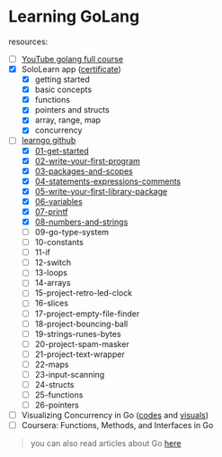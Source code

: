 # Learning GoLang

resources:

- [ ] [YouTube golang full course](https://www.youtube.com/watch?v=yyUHQIec83I&t=1528s)
- [x] SoloLearn app ([certificate](https://www.sololearn.com/Certificate/CT-C8VXYZWC/png))
    - [x] getting started
    - [x] basic concepts
    - [x] functions
    - [x] pointers and structs
    - [x] array, range, map
    - [x] concurrency
- [ ] [learngo github](https://github.com/inancgumus/learngo)
    - [x] [01-get-started](./01-get-started)
    - [x] [02-write-your-first-program](./02-write-your-first-program)
    - [x] [03-packages-and-scopes](./03-packages-and-scopes)
    - [x] [04-statements-expressions-comments](./04-statements-expressions-comments)
    - [x] [05-write-your-first-library-package](./05-write-your-first-library-package)
    - [x] [06-variables](./06-variables)
    - [x] [07-printf](./07-printf)
    - [x] [08-numbers-and-strings](./08-numbers-and-strings)
    - [ ] 09-go-type-system
    - [ ] 10-constants
    - [ ] 11-if
    - [ ] 12-switch
    - [ ] 13-loops
    - [ ] 14-arrays
    - [ ] 15-project-retro-led-clock
    - [ ] 16-slices
    - [ ] 17-project-empty-file-finder
    - [ ] 18-project-bouncing-ball
    - [ ] 19-strings-runes-bytes
    - [ ] 20-project-spam-masker
    - [ ] 21-project-text-wrapper
    - [ ] 22-maps
    - [ ] 23-input-scanning
    - [ ] 24-structs
    - [ ] 25-functions
    - [ ] 26-pointers
- [ ] Visualizing Concurrency in Go ([codes](https://divan.dev/talks/2016/lviv/index.html#/) and [visuals](https://divan.dev/posts/go_concurrency_visualize/))
- [ ] Coursera: Functions, Methods, and Interfaces in Go

> you can also read articles about Go [here](https://github.com/enocom/gopher-reading-list)
